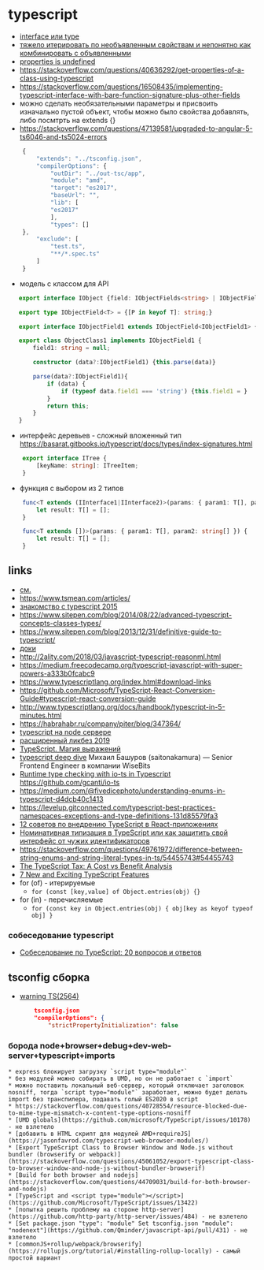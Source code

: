 #  typescript

 * [interface или type](https://medium.com/@martin_hotell/interface-vs-type-alias-in-typescript-2-7-2a8f1777af4c)
 * [тяжело итерировать по необъявленным свойствам и непонятно как комбинировать с объявленными](https://www.sitepen.com/blog/2014/08/22/advanced-typescript-concepts-classes-types/)
 * [properties is undefined](http://blogs.microsoft.co.il/gilf/2013/01/22/creating-properties-in-typescript/)
 * https://stackoverflow.com/questions/40636292/get-properties-of-a-class-using-typescript
 * https://stackoverflow.com/questions/16508435/implementing-typescript-interface-with-bare-function-signature-plus-other-fields
 * можно сделать необязательными параметры и присвоить изначально пустой объект, чтобы можно было свойства добавлять, либо посмтрть на extends {}
 * https://stackoverflow.com/questions/47139581/upgraded-to-angular-5-ts6046-and-ts5024-errors

```js
	{
		"extends": "../tsconfig.json",
		"compilerOptions": {
			"outDir": "../out-tsc/app",
			"module": "amd",
			"target": "es2017",
			"baseUrl": "",
			"lib": [
			"es2017"
			],
			"types": []
	},
		"exclude": [
			"test.ts",
			"**/*.spec.ts"
		]
	}
```
 * модель с классом для API

 ```ts
	export interface IObject {field: IObjectFields<string> | IObjectField1 | IObjectField2;}

	export type IObjectField<T> = {[P in keyof T]: string;}

	export interface IObjectField1 extends IObjectField<IObjectField1> {field1: ''}

	export class ObjectClass1 implements IObjectField1 {
		field1: string = null;

		constructor (data?:IObjectField1) {this.parse(data)}

		parse(data?:IObjectField1){
			if (data) {
				if (typeof data.field1 === 'string') {this.field1 = }
			}
			return this;
		}
	}
 ```

 * интерфейс деревьев - сложный вложенный тип https://basarat.gitbooks.io/typescript/docs/types/index-signatures.html

```ts
	export interface ITree {
		[keyName: string]: ITreeItem;
	}
```

 * функция с выбором из 2 типов

```ts
	func<T extends (IInterface1|IInterface2)>(params: { param1: T[], param2: string[] }) {
		let result: T[] = [];
	}

	func<T extends [])>(params: { param1: T[], param2: string[] }) {
		let result: T[] = [];
	}
```


## links

 * [см.](/kbo/kb/frontend/framework/angular2.md:1067)
 * https://www.tsmean.com/articles/
 * [знакомство с typescript 2015](https://msdn.microsoft.com/ru-ru/magazine/dn890374.aspx)
 * https://www.sitepen.com/blog/2014/08/22/advanced-typescript-concepts-classes-types/
 * https://www.sitepen.com/blog/2013/12/31/definitive-guide-to-typescript/
 * [доки](https://www.gitbook.com/book/basarat/typescript)
 * http://2ality.com/2018/03/javascript-typescript-reasonml.html
 * https://medium.freecodecamp.org/typescript-javascript-with-super-powers-a333b0fcabc9
 * https://www.typescriptlang.org/index.html#download-links
 * https://github.com/Microsoft/TypeScript-React-Conversion-Guide#typescript-react-conversion-guide
 * http://www.typescriptlang.org/docs/handbook/typescript-in-5-minutes.html
 * https://habrahabr.ru/company/piter/blog/347364/
 * [typescript на node сервере](https://habr.com/ru/post/328466/)
 * [расширенный ликбез 2019](https://www.youtube.com/watch?v=_-tSzfGkrew)
 * [TypeScript. Магия выражений](typescript)
 * [typescript deep dive](https://habr.com/ru/company/oleg-bunin/blog/499634/) Михаил Башуров (saitonakamura) — Senior Frontend Engineer в компании WiseBits
 * [Runtime type checking with io-ts in Typescript](https://medium.com/@ottoki/runtime-type-checking-with-io-ts-in-typescript-14465169fb02) https://github.com/gcanti/io-ts
 * https://medium.com/@fivedicephoto/understanding-enums-in-typescript-d4dcb40c1413
 * https://levelup.gitconnected.com/typescript-best-practices-namespaces-exceptions-and-type-definitions-131d85579fa3
 * [12 советов по внедрению TypeScript в React-приложениях](https://habr.com/ru/company/tinkoff/blog/505488/)
 * [Номинативная типизация в TypeScript или как защитить свой интерфейс от чужих идентификаторов](https://habr.com/ru/post/446768/)
 * https://stackoverflow.com/questions/49761972/difference-between-string-enums-and-string-literal-types-in-ts/54455743#54455743
 * [The TypeScript Tax: A Cost vs Benefit Analysis](https://javascriptweekly.com/link/81862/web)
 * [7 New and Exciting TypeScript Features](https://blog.bitsrc.io/7-new-and-exciting-typescript-features-48b760ae0b73)
 * for (of) - итерируемые
	* `for (const [key,value] of Object.entries(obj) {}`
 * for (in) - перечисляемые
	* `for (const key in Object.entries(obj) { obj[key as keyof typeof obj] }`

### собеседование typescript

 * [Собеседование по TypeScript: 20 вопросов и ответов](https://habr.com/ru/company/ruvds/blog/419993/)


## tsconfig сборка

 * [warning TS(2564)](https://www.ryadel.com/en/ts2564-ts-property-has-no-initializer-typescript-error-fix-visual-studio-2017-vs2017/)
	```json
		tsconfig.json
		"compilerOptions": {
			"strictPropertyInitialization": false
	```

### борода node+browser+debug+dev-web-server+typescript+imports
	* express блокирует загрузку `script type="module"`
 	* без модулей можно собирать в UMD, но он не работает с `import`
	* можно поставить локальный веб-сервер, который отключает заголовок nosniff, тогда `script type="module"` заработает, можно будет делать import без транспилера, подавать голый ES2020 в script
	* https://stackoverflow.com/questions/40728554/resource-blocked-due-to-mime-type-mismatch-x-content-type-options-nosniff
	* [UMD globals](https://github.com/microsoft/TypeScript/issues/10178) - не взлетело
	* [добавить в HTML скрипт для модулей AMD+requireJS](https://jasonfavrod.com/typescript-web-browser-modules/)
	* [Export TypeScript Class to Browser Window and Node.js without bundler (browserify or webpack)](https://stackoverflow.com/questions/45061052/export-typescript-class-to-browser-window-and-node-js-without-bundler-browserif)
	* [Build for both browser and nodejs](https://stackoverflow.com/questions/44709031/build-for-both-browser-and-nodejs)
	* [TypeScript and <script type="module"></script>](https://github.com/Microsoft/TypeScript/issues/13422)
	* [попытка решить проблему на стороне http-server](https://github.com/http-party/http-server/issues/484) - не взлетело
	* [Set package.json "type": "module" Set tsconfig.json "module": "nodenext"](https://github.com/Qminder/javascript-api/pull/431) - не взлетело
	* [commonJS+rollup/webpack/browserify](https://rollupjs.org/tutorial/#installing-rollup-locally) - самый простой вариант